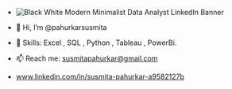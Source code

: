 - ![Black   White Modern Minimalist Data Analyst LinkedIn Banner](https://github.com/pahurkarsusmita/pahurkarsusmita/assets/171799781/971eccec-13a7-44db-a8f6-6fd0318ea2ba)

- 👋 Hi, I’m @pahurkarsusmita

- 🌱 Skills: Excel , SQL , Python , Tableau , PowerBi.
- 📫 Reach me: susmitapahurkar@gmail.com
-  www.linkedin.com/in/susmita-pahurkar-a9582127b


<!---
pahurkarsusmita/pahurkarsusmita is a ✨ special ✨ repository because its `README.md` (this file) appears on your GitHub profile.
You can click the Preview link to take a look at your changes.
--->
